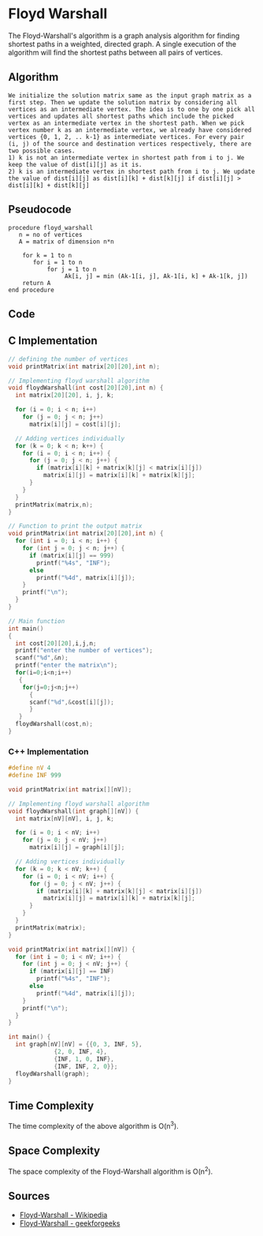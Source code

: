 # Floyd Warshall

The Floyd-Warshall's algorithm is a graph analysis algorithm for finding shortest paths in a weighted, directed graph. A single execution of the algorithm will find the shortest paths between all pairs of vertices.

## Algorithm

```
We initialize the solution matrix same as the input graph matrix as a first step. Then we update the solution matrix by considering all vertices as an intermediate vertex. The idea is to one by one pick all vertices and updates all shortest paths which include the picked vertex as an intermediate vertex in the shortest path. When we pick vertex number k as an intermediate vertex, we already have considered vertices {0, 1, 2, .. k-1} as intermediate vertices. For every pair (i, j) of the source and destination vertices respectively, there are two possible cases. 
1) k is not an intermediate vertex in shortest path from i to j. We keep the value of dist[i][j] as it is. 
2) k is an intermediate vertex in shortest path from i to j. We update the value of dist[i][j] as dist[i][k] + dist[k][j] if dist[i][j] > dist[i][k] + dist[k][j]
```

## Pseudocode

```
procedure floyd_warshall
   n = no of vertices
   A = matrix of dimension n*n
   
    for k = 1 to n
       for i = 1 to n
           for j = 1 to n
                Ak[i, j] = min (Ak-1[i, j], Ak-1[i, k] + Ak-1[k, j])
    return A    
end procedure
```

## Code

## C Implementation
```C
// defining the number of vertices
void printMatrix(int matrix[20][20],int n);

// Implementing floyd warshall algorithm
void floydWarshall(int cost[20][20],int n) {
  int matrix[20][20], i, j, k;

  for (i = 0; i < n; i++)
    for (j = 0; j < n; j++)
      matrix[i][j] = cost[i][j];

  // Adding vertices individually
  for (k = 0; k < n; k++) {
    for (i = 0; i < n; i++) {
      for (j = 0; j < n; j++) {
        if (matrix[i][k] + matrix[k][j] < matrix[i][j])
          matrix[i][j] = matrix[i][k] + matrix[k][j];
      }
    }
  }
  printMatrix(matrix,n);
}

// Function to print the output matrix
void printMatrix(int matrix[20][20],int n) {
  for (int i = 0; i < n; i++) {
    for (int j = 0; j < n; j++) {
      if (matrix[i][j] == 999)
        printf("%4s", "INF");
      else
        printf("%4d", matrix[i][j]);
    }
    printf("\n");
  }
}

// Main function
int main() 
{
  int cost[20][20],i,j,n;
  printf("enter the number of vertices");
  scanf("%d",&n);
  printf("enter the matrix\n");
  for(i=0;i<n;i++)
   {
    for(j=0;j<n;j++)
      {
      scanf("%d",&cost[i][j]);
      }
   }
  floydWarshall(cost,n);
}
```


### C++ Implementation

```C++
#define nV 4
#define INF 999

void printMatrix(int matrix[][nV]);

// Implementing floyd warshall algorithm
void floydWarshall(int graph[][nV]) {
  int matrix[nV][nV], i, j, k;

  for (i = 0; i < nV; i++)
    for (j = 0; j < nV; j++)
      matrix[i][j] = graph[i][j];

  // Adding vertices individually
  for (k = 0; k < nV; k++) {
    for (i = 0; i < nV; i++) {
      for (j = 0; j < nV; j++) {
        if (matrix[i][k] + matrix[k][j] < matrix[i][j])
          matrix[i][j] = matrix[i][k] + matrix[k][j];
      }
    }
  }
  printMatrix(matrix);
}

void printMatrix(int matrix[][nV]) {
  for (int i = 0; i < nV; i++) {
    for (int j = 0; j < nV; j++) {
      if (matrix[i][j] == INF)
        printf("%4s", "INF");
      else
        printf("%4d", matrix[i][j]);
    }
    printf("\n");
  }
}

int main() {
  int graph[nV][nV] = {{0, 3, INF, 5},
             {2, 0, INF, 4},
             {INF, 1, 0, INF},
             {INF, INF, 2, 0}};
  floydWarshall(graph);
}
```


## Time Complexity

The time complexity of the above algorithm is O(n<sup>3</sup>).

## Space Complexity

The space complexity of the Floyd-Warshall algorithm is O(n<sup>2</sup>).

## Sources
    
- [Floyd-Warshall - Wikipedia](https://en.wikipedia.org/wiki/Floyd%E2%80%93Warshall_algorithm)
- [Floyd-Warshall - geekforgeeks](https://www.geeksforgeeks.org/floyd-warshall-algorithm-dp-16/)

